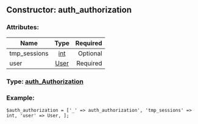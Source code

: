 ## Constructor: auth\_authorization  

### Attributes:

| Name     |    Type       | Required |
|----------|:-------------:|---------:|
|tmp\_sessions|[int](../types/int.md) | Optional|
|user|[User](../types/User.md) | Required|


### Type: [auth\_Authorization](../types/auth\_Authorization.md)

### Example:


```
$auth_authorization = ['_' => auth_authorization', 'tmp_sessions' => int, 'user' => User, ];
```